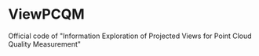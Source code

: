 # ViewPCQM
Official code of "Information Exploration of Projected Views for Point Cloud Quality Measurement"
